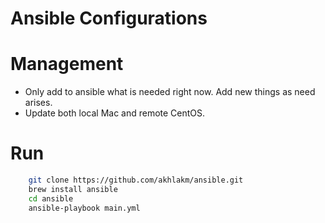 # Ansible Configurations

# Management
- Only add to ansible what is needed right now. Add new things as need arises.
- Update both local Mac and remote CentOS.

# Run

```sh
    git clone https://github.com/akhlakm/ansible.git
    brew install ansible
    cd ansible
    ansible-playbook main.yml
```

